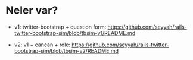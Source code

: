 # Neler var?

- v1: twitter-bootstrap + question form: https://github.com/seyyah/rails-twitter-bootstrap-sim/blob/tbsim-v1/README.md

- v2: v1 + cancan + role: https://github.com/seyyah/rails-twitter-bootstrap-sim/blob/tbsim-v2/README.md

